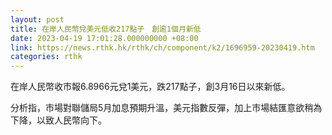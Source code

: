 ```yaml
---
layout: post
title: 在岸人民幣兌美元低收217點子　創逾1個月新低
date: 2023-04-19 17:01:28.000000000 +08:00
link: https://news.rthk.hk/rthk/ch/component/k2/1696959-20230419.htm
categories: rthk
---
```


在岸人民幣收市報6.8966元兌1美元，跌217點子，創3月16日以來新低。

分析指，市場對聯儲局5月加息預期升溫，美元指數反彈，加上市場結匯意欲稍為下降，以致人民幣向下。
